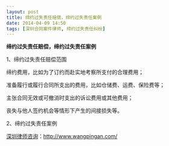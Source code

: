 ```yaml
---
layout: post
title: 缔约过失责任赔偿，缔约过失责任案例
date: 2014-04-09 14:50
tags: [深圳合同案件律师, 缔约过失责任纠纷]
---
```

<strong>缔约过失责任赔偿，缔约过失责任案例</strong>

1、缔约过失责任赔偿范围

缔约费用，比如为了订约而赴实地考察所支付的合理费用；

准备履行或履行合同所支出的费用，比如仓储费、运费、保险费等；

主张合同无效或可撤消时支出的诉讼费用或其他费用；

丧失与他人签约机会等情形下产生的间接损失等。

2、缔约过失责任案例

<a href="http://www.wangpingan.com/">深圳律师咨询</a>：<a href="http://www.wangpingan.com/">http://www.wangpingan.com/</a>


